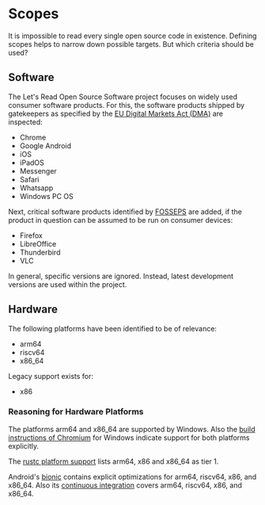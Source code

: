 # Scopes

It is impossible to read every single open source code in existence.
Defining scopes helps to narrow down possible targets. But which
criteria should be used?

## Software

The Let's Read Open Source Software project focuses on widely used
consumer software products. For this, the software products shipped by
gatekeepers as specified by the [EU Digital Markets Act
(DMA)](https://digital-markets-act.ec.europa.eu/gatekeepers_en) are
inspected:

- Chrome
- Google Android
- iOS
- iPadOS
- Messenger
- Safari
- Whatsapp
- Windows PC OS

Next, critical software products identified by
[FOSSEPS](https://joinup.ec.europa.eu/collection/fosseps/news/fosseps-critical-open-source-software-study-report)
are added, if the product in question can be assumed to be run on
consumer devices:

- Firefox
- LibreOffice
- Thunderbird
- VLC

In general, specific versions are ignored. Instead, latest development
versions are used within the project.

## Hardware

The following platforms have been identified to be of relevance:

- arm64
- riscv64
- x86\_64

Legacy support exists for:

- x86

### Reasoning for Hardware Platforms

The platforms arm64 and x86\_64 are supported by Windows. Also the
[build instructions of Chromium](https://chromium.googlesource.com/chromium/src/+/main/docs/windows_build_instructions.md)
for Windows indicate support for both platforms explicitly.

The [rustc platform support](https://doc.rust-lang.org/nightly/rustc/platform-support.html)
lists arm64, x86 and x86\_64 as tier 1.

Android's [bionic](https://android.googlesource.com/platform/bionic/+/refs/heads/main/libc/)
contains explicit optimizations for arm64, riscv64, x86, and x86\_64. Also its
[continuous integration](https://ci.android.com/builds/branches/aosp-main/grid?legacy=1)
covers arm64, riscv64, x86, and x86\_64.
